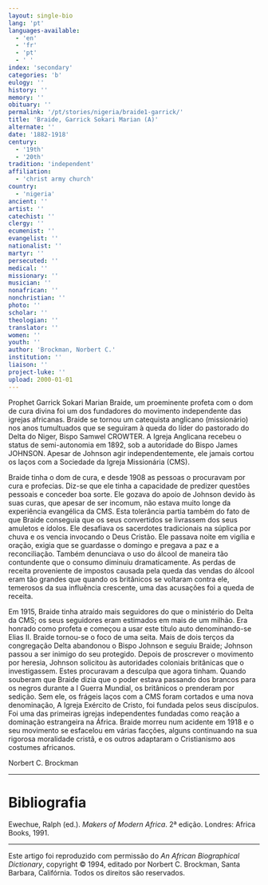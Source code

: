 ```yaml
---
layout: single-bio
lang: 'pt'
languages-available:
  - 'en'
  - 'fr'
  - 'pt'
  - ' '
index: 'secondary'
categories: 'b'
eulogy: ''
history: ''
memory: ''
obituary: ''
permalink: '/pt/stories/nigeria/braide1-garrick/'
title: 'Braide, Garrick Sokari Marian (A)'
alternate: ''
date: '1882-1918'
century:
  - '19th'
  - '20th'
tradition: 'independent'
affiliation:
  - 'christ army church'
country:
  - 'nigeria'
ancient: ''
artist: ''
catechist: ''
clergy: ''
ecumenist: ''
evangelist: ''
nationalist: ''
martyr: ''
persecuted: ''
medical: ''
missionary: ''
musician: ''
nonafrican: ''
nonchristian: ''
photo: ''
scholar: ''
theologian: ''
translator: ''
women: ''
youth: ''
author: 'Brockman, Norbert C.'
institution: ''
liaison: ''
project-luke: ''
upload: 2000-01-01
---
```



Prophet Garrick Sokari Marian Braide, um proeminente profeta com o dom de cura divina foi um dos fundadores do movimento independente das igrejas africanas. Braide se tornou um catequista anglicano (missionário) nos anos tumultuados que se seguiram à queda do líder do pastorado do Delta do Niger, Bispo Samwel CROWTER. A Igreja Anglicana recebeu o status de semi-autonomia em 1892, sob a autoridade do Bispo James JOHNSON. Apesar de Johnson agir independentemente, ele jamais cortou os laços com a Sociedade da Igreja Missionária (CMS).

Braide tinha o dom de cura, e desde 1908 as pessoas o procuravam por cura e profecias. Diz-se que ele tinha a capacidade de predizer questões pessoais e conceder boa sorte. Ele gozava do apoio de Johnson devido às suas curas, que apesar de ser incomum, não estava muito longe da experiência evangélica da CMS. Esta tolerância partia também do fato de que Braide conseguia que os seus convertidos se livrassem dos seus amuletos e ídolos. Ele desafiava os sacerdotes tradicionais na súplica por chuva e os vencia invocando o Deus Cristão. Ele passava noite em vigília e oração, exigia que se guardasse o domingo e pregava a paz e a reconciliação. Também denunciava o uso do álcool de maneira tão contundente que o consumo diminuiu dramaticamente. As perdas de receita proveniente de impostos causada pela queda das vendas do álcool eram tão grandes que quando os britânicos se voltaram contra ele, temerosos da sua influência crescente, uma das acusações foi a queda de receita.

Em 1915, Braide tinha atraído mais seguidores do que o ministério do Delta da CMS; os seus seguidores eram estimados em mais de um milhão. Era honrado como profeta e começou a usar este título auto denominando-se Elias II. Braide tornou-se o foco de uma seita. Mais de dois terços da congregação Delta abandonou o Bispo Johnson e seguiu Braide; Johnson passou a ser inimigo do seu protegido. Depois de proscrever o movimento por heresia, Johnson solicitou às autoridades coloniais britânicas que o investigassem. Estes procuravam a desculpa que agora tinham. Quando souberam que Braide dizia que o poder estava passando dos brancos para os negros durante a I Guerra Mundial, os britânicos o prenderam por sedição. Sem ele, os frágeis laços com a CMS foram cortados e uma nova denominação, A Igreja Exército de Cristo, foi fundada pelos seus discípulos. Foi uma das primeiras igrejas independentes fundadas como reação a dominação estrangeira na África. Braide morreu num acidente em 1918 e o seu movimento se esfacelou em várias facções, alguns continuando na sua rigorosa moralidade cristã, e os outros adaptaram o Cristianismo aos costumes africanos.

Norbert C. Brockman

---

# Bibliografia

Ewechue, Ralph (ed.). *Makers of Modern Africa*. 2ª edição. Londres: Africa Books, 1991.

---

Este artigo foi reproduzido com permissão do *An African Biographical Dictionary*, copyright © 1994, editado por Norbert C. Brockman, Santa Barbara, Califórnia. Todos os direitos são reservados.